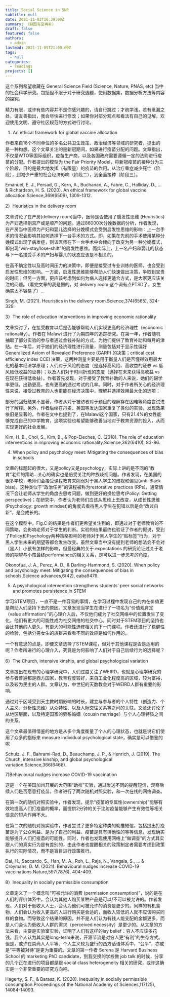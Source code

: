 ```yaml
---
title: Social Science in SNP
subtitle: null
date: 2021-11-02T16:39:00Z
summary: （缺图有空再补）
draft: false
featured: false
authors:
  - admin
lastmod: 2021-11-05T21:00:00Z
tags:
  - null
categories:
  - readings
projects: []
---
```


这个系列希望收藏在 General Science Field (Science, Nature, PNAS, etc) 当中的社会科学研究。包括但不限于对于研究选题，使用数据集，数据分析方法等内容的探究。

精力有限，或许有些内容并不是你感兴趣的，请自行跳过；才疏学浅，若有纰漏之处，请友善指出，我会尽快进行修改；如果你对部分观点和看法有自己的见解，欢迎使用文明、遵守社区规范的方式进行讨论。

1) An ethical framework for global vaccine allocation

作者来自18个不同单位的多名公共卫生政策、政治经济等领域的研究者，提出的是一种构想。这个文章关注的是新冠期间，如果进行疫苗分配的问题。文章指出，不仅是WTO等国际组织，疫苗生产商，以及各国政府需要遵循一定的法则进行疫苗的分配。作者提出的模型为 the Fair Priority Model，将新冠疫苗的接种分为三个阶段，目的是最大地发挥（有限量）的疫苗的作用。从治疗重症减少死亡（阶段），到减少严重的社会经济影响（阶段二），到全面接种（阶段三）。


Emanuel, E. J., Persad, G., Kern, A., Buchanan, A., Fabre, C., Halliday, D., ... & Richardson, H. S. (2020). An ethical framework for global vaccine allocation.Science,369(6509), 1309-1312.

2）Heuristics in the delivery room

文章讨论了在产房(delivery room)当中，医师是否使用了启发性思维 (Heuristics) 为产妇选择剖宫产或是顺产的问题。通过86000次分娩数据的分析，作者发现，在产房当中医师为产妇和婴儿选择的分娩模式会受到启发性思维的影响：上一台手术的情况会影响其如何选择下一台手术的方式。即，如果在先前的手术使用某种分娩模式出现了病发症，则该医师在下一台手术中会倾向于改变为另一种分娩模式，即出现“win-stay/lose-shift”的启发性思维。而实际上，上一名产妇和婴儿的状态与下一名接受手术的产妇与婴儿的状态应该是不相关的。


在高不确定性以及高时间压力的决策中，即便是接受过专业训练的医师，也会受到启发性思维的影响。一方面，启发性思维能够帮助人们快速做出决策，争取到宝贵的时间；但另一方面，更应该考虑到如何为病人选择更适合方式，是大家更应该关注的问题。（看完文章的我是懵的，对 delivery room 这个词有点PTSD了，女生确实太不容易了）...

Singh, M. (2021). Heuristics in the delivery room.Science,374(6565), 324-329.

3）The role of education interventions in improving economic rationality

文章探讨了，在接受教育以后是否能够帮助人们实现更高的经济理性（economic rationality）。作者在 Malawi 进行了为期四年的追踪研究。在第一年，作者随机抽取了部分实验的参与者通过金钱补贴的方式，为她们提供了教育补助和每月的津贴。在一年后，对于她们的经济理性进行测量，测量包括对于显示性偏好 Generalized Axiom of Revealed Preference (GARP) 的决策；critical cost efficiency index CCEI 决策，这两种测量主要是用于衡量人们是否懂得效用最大化的基本经济学原理；人们对于风险的态度（是选择高风险、高收益的证券 vs 低风险低收益的证券）；以及人们对于时间折现的态度（选择在未来获得高收益 vs 在现在获得低收益）。作者首先发现，对于接受了教育补助的人来说，她们的辍学率更低，出勤更高，也有更高的通过考试的几率。同时，对于作者所关心的经济理性来说，接受过教育的人也更能在经济决策中，理解并选择效用最大化的选项：


部分的回归结果不显著，作者从对于被访者对于题目的理解存在困难等角度尝试进行了解释。另外，作者后续在丹麦、英国等发达国家重复了类似的实验，发现效果依旧是显著的。作者在文中也提到了，在Malawi这个国家，只有21.4%的女性能够完成自己的中学教育，这项实验也希望能够改善当地对于教育资源的投入，从而实现更好的社会发展。

Kim, H. B., Choi, S., Kim, B., & Pop-Eleches, C. (2018). The role of education interventions in improving economic rationality.Science,362(6410), 83-86.

4) When policy and psychology meet: Mitigating the consequences of bias in schools

文章的标题起的很大，又是policy又是psychology，实际上讲的是不同的“教育”老师的策略...关心的确实也是倍受关注的种族歧视问题。作者发现，在美国的很多学校，老师们会接受课程教育来削弱对于黑人学生的歧视和偏见(anti-Black bias)。这种类似于“政治任务”的课程被称为restorative practices (RPs)，通常情况下会让老师从学生的角度去思考问题，做到更好的换位思考(Policy: Getting perspective)；在研究中，作者认为老师们应该从思维上去改变，从成长性思维(Psychology: growth mindset)的角度去看待黑人学生在犯错以后是会“改过自新”，是会成长的。



在这个模型中，Fig.C 的结果是作者们更希望关注到的，即通过对于老师教育的不同策略，会影响老师对于学生的判断。实验的结果最终也验证了作者的假说，受到了Policy和Psychology两种策略影响的老师对于黑人学生的“贴标签”行为，对于黑人学生未来的期望等都会发生改变。虽然文章当中没有提到老师的想法会不会对（黑人）小孩有怎样的影响，但最经典的关于 expectations 的研究论证过关于老师的期望与小孩最终performance的相关关系，是可以进一步思考的角度。

Okonofua, J. A., Perez, A. D., & Darling-Hammond, S. (2020). When policy and psychology meet: Mitigating the consequences of bias in schools.Science advances,6(42), eaba9479.

5) A psychological intervention strengthens students’ peer social networks and promotes persistence in STEM

学习STEM项目，一直不是一件容易的事情，在学习过程中发现自己的内在价值更是帮助人们坚持下去的原因。文章发现当学生在进行了一项名为“价值观肯定（value affirmation）”的心理介入后，不仅他们成为了社交网络中的位置发生了变化，他们有更大的可能性成为社交网络的社交中心，同时对于STEM项目的坚持也会比其他的人更久，有更大的可能性选修相关的下一门课程。作者还进行了稳健性的检验，包括分男女生的族群来看看不同的效应是如何作用的。



一个有意思的点是，即便文章选择了STEM课程，但对于其他课程是否是适用的呢？作者所进行的心理介入，究竟是为何影响了人们对于自己后续行为的选择呢？

6）The Church, intensive kinship, and global psychological variation

文章提出在现有的心理学研究中，人们过度关注了WEIRD，也就是心理学研究的参与者普遍都是西方国家，教育程度较好，来自工业化程度高的区域，较为富裕，以及较为民主的人群。文章认为，中世纪的天数教会对于WEIRD人群有重要的影响，


通过对于区域受到天主教时期影响的时长，建立与参与者的个人特性（创造力、个人主义、分析性思维）从众特性、以及人际交往关系等之间的关联。文章还讨论了从地区层面，以及特定国家的旁系婚姻（cousin marriage）与个人心理特质之间的关系。


这个文章最值得借鉴的地方是从多个角度衡量了个人的心理状态，也就是说它们使用了众多的指标来 measure individual psychological state，确实是可以借鉴的呢

Schulz, J. F., Bahrami-Rad, D., Beauchamp, J. P., & Henrich, J. (2019). The Church, intensive kinship, and global psychological variation.Science,366(6466).

7)Behavioural nudges increase COVID-19 vaccination

这是一个在美国加州开展的大范围“助推”实验，通过发送不同的提醒短信，观察后续人们是否愿意打疫苗。作者进行了两次随机对照实验，和一次在线的网络调查。


在第一次的随机对照实验中，作者发现，提示“疫苗的专属性(ownership)”能够有效地提高人们打疫苗的概率，而提供2分钟的关于注射疫苗能够产生有效性等相关信息的短片作用不大。


在第二次的随机对照实验中，作者尝试了更多特定种类的助推短信，包括提出打疫苗是为了公众利益、是为了自己的利益、疫苗是具有排他性的等等信息，发现确实能够提升人们打疫苗的可能性。同时，作者也发现使用网络上“做调查”的方式其实跟人们的真实行为是有差别的，由此作者也提醒相关的政策制定者需要考虑到政策执行的实际情况，而不是盲目进行政策推行。


Dai, H., Saccardo, S., Han, M. A., Roh, L., Raja, N., Vangala, S., ... & Croymans, D. M. (2021). Behavioural nudges increase COVID-19 vaccinations.Nature,597(7876), 404-409.

8）Inequality in socially permissible consumption

文章定义了一个概念叫“可被允许的消费 (permission consumption)”，说的是在人们的评价体系中，会认为其他人购买某种产品是可以/不可以被允许的。作者发现，人们对于低收入人士，会认为他们可被允许的消费是更少的。同样的有机食物，人们会认为收入更高的人进行购买是合适的，而收入较低的人就不应该购买同样的食物。而导致这个结果的原因，并不是人们认为有钱人能支配的金额更多，而是人们会认为低收入人群的需求（perceived necessity）是更少的。从文章的方法来看，主要是实验室实验，证明了人们有这样的lay belief：穷人不应该多花钱，我个人认为其实是long-term来说，开源节流是对穷人更“有利”的生存方式。但是，或许在崇尚人人平等、个人主义较为盛行的西方话语体系中，“公平”，亦或是“平等被对待”是更为重要的。文章的第一作者 Serena 是 Harvard Business School 的 marketing PhD candidate，到我交换的学校做 job talk 的时候，分享的几个正在进行的项目都是跟 social class heterogeneity 相关的研究，或许这确实是一个非常重要的研究方向吧。

Hagerty, S. F., & Barasz, K. (2020). Inequality in socially permissible consumption.Proceedings of the National Academy of Sciences,117(25), 14084-14093.
